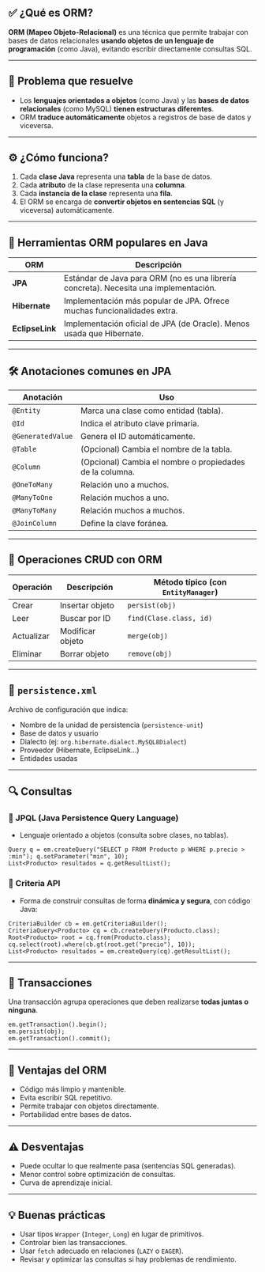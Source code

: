 ## ✅ ¿Qué es ORM?

**ORM (Mapeo Objeto-Relacional)** es una técnica que permite trabajar con bases de datos relacionales **usando objetos de un lenguaje de programación** (como Java), evitando escribir directamente consultas SQL.

---

## 🧱 Problema que resuelve

- Los **lenguajes orientados a objetos** (como Java) y las **bases de datos relacionales** (como MySQL) **tienen estructuras diferentes**.
- ORM **traduce automáticamente** objetos a registros de base de datos y viceversa.

---

## ⚙️ ¿Cómo funciona?

1. Cada **clase Java** representa una **tabla** de la base de datos.
2. Cada **atributo** de la clase representa una **columna**.
3. Cada **instancia de la clase** representa una **fila**.
4. El ORM se encarga de **convertir objetos en sentencias SQL** (y viceversa) automáticamente.

---

## 🔧 Herramientas ORM populares en Java

| ORM             | Descripción                                                                           |
| --------------- | ------------------------------------------------------------------------------------- |
| **JPA**         | Estándar de Java para ORM (no es una librería concreta). Necesita una implementación. |
| **Hibernate**   | Implementación más popular de JPA. Ofrece muchas funcionalidades extra.               |
| **EclipseLink** | Implementación oficial de JPA (de Oracle). Menos usada que Hibernate.                 |

---

## 🛠️ Anotaciones comunes en JPA

| Anotación         | Uso                                                      |
| ----------------- | -------------------------------------------------------- |
| `@Entity`         | Marca una clase como entidad (tabla).                    |
| `@Id`             | Indica el atributo clave primaria.                       |
| `@GeneratedValue` | Genera el ID automáticamente.                            |
| `@Table`          | (Opcional) Cambia el nombre de la tabla.                 |
| `@Column`         | (Opcional) Cambia el nombre o propiedades de la columna. |
| `@OneToMany`      | Relación uno a muchos.                                   |
| `@ManyToOne`      | Relación muchos a uno.                                   |
| `@ManyToMany`     | Relación muchos a muchos.                                |
| `@JoinColumn`     | Define la clave foránea.                                 |

---

## 🔁 Operaciones CRUD con ORM

| Operación  | Descripción      | Método típico (con `EntityManager`) |
| ---------- | ---------------- | ----------------------------------- |
| Crear      | Insertar objeto  | `persist(obj)`                      |
| Leer       | Buscar por ID    | `find(Clase.class, id)`             |
| Actualizar | Modificar objeto | `merge(obj)`                        |
| Eliminar   | Borrar objeto    | `remove(obj)`                       |

---

## 📄 `persistence.xml`

Archivo de configuración que indica:

- Nombre de la unidad de persistencia (`persistence-unit`)
- Base de datos y usuario
- Dialecto (ej: `org.hibernate.dialect.MySQL8Dialect`)
- Proveedor (Hibernate, EclipseLink…)
- Entidades usadas

---

## 🔍 Consultas

### 🔸 JPQL (Java Persistence Query Language)

- Lenguaje orientado a objetos (consulta sobre clases, no tablas).
````
Query q = em.createQuery("SELECT p FROM Producto p WHERE p.precio > :min"); q.setParameter("min", 10); 
List<Producto> resultados = q.getResultList();
````
### 🔸 Criteria API

- Forma de construir consultas de forma **dinámica y segura**, con código Java:
````
CriteriaBuilder cb = em.getCriteriaBuilder(); 
CriteriaQuery<Producto> cq = cb.createQuery(Producto.class); 
Root<Producto> root = cq.from(Producto.class); cq.select(root).where(cb.gt(root.get("precio"), 10)); 
List<Producto> resultados = em.createQuery(cq).getResultList();
````
---

## 🔐 Transacciones

Una transacción agrupa operaciones que deben realizarse **todas juntas o ninguna**.
````
em.getTransaction().begin(); 
em.persist(obj); 
em.getTransaction().commit();
````
---

## 📌 Ventajas del ORM

- Código más limpio y mantenible.
- Evita escribir SQL repetitivo.
- Permite trabajar con objetos directamente.
- Portabilidad entre bases de datos.

---

## ⚠️ Desventajas

- Puede ocultar lo que realmente pasa (sentencias SQL generadas).
- Menor control sobre optimización de consultas.
- Curva de aprendizaje inicial.

---

## 💡 Buenas prácticas

- Usar tipos `Wrapper` (`Integer`, `Long`) en lugar de primitivos.
- Controlar bien las transacciones.
- Usar `fetch` adecuado en relaciones (`LAZY` o `EAGER`).
- Revisar y optimizar las consultas si hay problemas de rendimiento.
